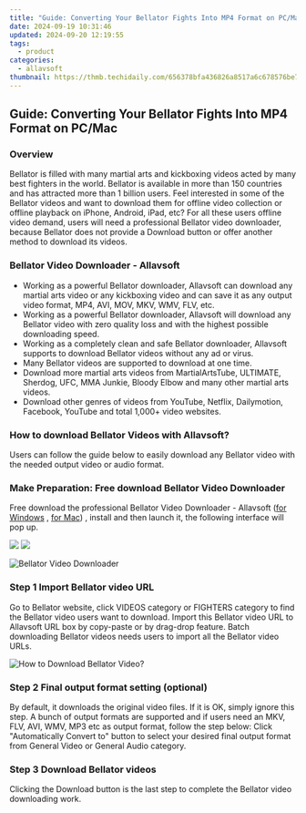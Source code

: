 ```yaml
---
title: "Guide: Converting Your Bellator Fights Into MP4 Format on PC/Mac"
date: 2024-09-19 10:31:46
updated: 2024-09-20 12:19:55
tags:
  - product
categories:
  - allavsoft
thumbnail: https://thmb.techidaily.com/656378bfa436826a8517a6c678576be78969ead53968b002df8bcb5d506324cf.jpg
---
```


## Guide: Converting Your Bellator Fights Into MP4 Format on PC/Mac

### Overview

Bellator is filled with many martial arts and kickboxing videos acted by many best fighters in the world. Bellator is available in more than 150 countries and has attracted more than 1 billion users. Feel interested in some of the Bellator videos and want to download them for offline video collection or offline playback on iPhone, Android, iPad, etc? For all these users offline video demand, users will need a professional Bellator video downloader, because Bellator does not provide a Download button or offer another method to download its videos.

### Bellator Video Downloader - Allavsoft

* Working as a powerful Bellator downloader, Allavsoft can download any martial arts video or any kickboxing video and can save it as any output video format, MP4, AVI, MOV, MKV, WMV, FLV, etc.
* Working as a powerful Bellator downloader, Allavsoft will download any Bellator video with zero quality loss and with the highest possible downloading speed.
* Working as a completely clean and safe Bellator downloader, Allavsoft supports to download Bellator videos without any ad or virus.
* Many Bellator videos are supported to download at one time.
* Download more martial arts videos from MartialArtsTube, ULTIMATE, Sherdog, UFC, MMA Junkie, Bloody Elbow and many other martial arts videos.
* Download other genres of videos from YouTube, Netflix, Dailymotion, Facebook, YouTube and total 1,000+ video websites.

### How to download Bellator Videos with Allavsoft?

Users can follow the guide below to easily download any Bellator video with the needed output video or audio format.

### Make Preparation: Free download Bellator Video Downloader

Free download the professional Bellator Video Downloader - Allavsoft ([for Windows](https://tools.techidaily.com/allavsoft/products/) , [for Mac](https://tools.techidaily.com/allavsoft/products/)) , install and then launch it, the following interface will pop up.

[![](https://www.allavsoft.com/how-to/../images/how-to/free-download-win.jpg)](https://tools.techidaily.com/allavsoft/products/) [![](https://www.allavsoft.com/how-to/../images/how-to/free-download-mac.jpg)](https://tools.techidaily.com/allavsoft/products/)

![Bellator Video Downloader](https://www.allavsoft.com/how-to/../images/allavsoft/screen-shot-600.jpg)

### Step 1 Import Bellator video URL

Go to Bellator website, click VIDEOS category or FIGHTERS category to find the Bellator video users want to download. Import this Bellator video URL to Allavsoft URL box by copy-paste or by drag-drop feature. Batch downloading Bellator videos needs users to import all the Bellator video URLs.

![How to Download Bellator Video?](https://www.allavsoft.com/how-to/../images/how-to/download-rtmp-video/download-rtmp-video.jpg)

### Step 2 Final output format setting (optional)

By default, it downloads the original video files. If it is OK, simply ignore this step. A bunch of output formats are supported and if users need an MKV, FLV, AVI, WMV, MP3 etc as output format, follow the step below: Click "Automatically Convert to" button to select your desired final output format from General Video or General Audio category.

### Step 3 Download Bellator videos

Clicking the Download button is the last step to complete the Bellator video downloading work.

<ins class="adsbygoogle"
     style="display:block"
     data-ad-format="autorelaxed"
     data-ad-client="ca-pub-7571918770474297"
     data-ad-slot="1223367746"></ins>



<ins class="adsbygoogle"
     style="display:block"
     data-ad-client="ca-pub-7571918770474297"
     data-ad-slot="8358498916"
     data-ad-format="auto"
     data-full-width-responsive="true"></ins>
